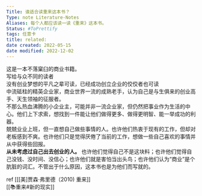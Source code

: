 ```yaml
---
Title: 谁适合读重来这本书？ 
Type: note Literature-Notes 
Aliases: 每个人都应该读一读《重来》这本书。
Status: #ToPrettify 
tags: 任意卡
title: related:
date created: 2022-05-15
date modified: 2022-12-02
---
```


这是一本不落窠臼的商业书籍。  
写给与众不同的读者  
没有创业梦想的平凡之辈可读，已经成功创立企业的佼佼者也可读  
中流砥柱的精英企业家，商业世界一流的成熟老手，认为自己是与生俱来的创业高手、天生领袖的征服者。  
不那么热血沸腾的小企业主，可能并非一流企业家，但仍然把事业作为生活的中心。他们上下求索，想找到一件能让他们做得更多、做得更明智、能一举成功的利器。  
兢兢业业上班，但一直想自己做些事情的人。也许他们热衷于现有的工作，但却对老板感到不爽。也许他们只是觉得厌倦了当前的工作，想做一些自己喜欢的事情并从中获得些回报。  
**从未考虑过自己出去创业的人。** 也许他们觉得自己不是这块料；也许他们觉得自己没钱、没时间、没信心；也许他们就是害怕当出头鸟；也许他们认为“商业”是个肮脏的词汇。不管出于什么原因，这本书也是为他们而写就的。

ref [[[美]贾森·弗里德（2010) 重来]]  
[[📚重来#新的现实]] 

